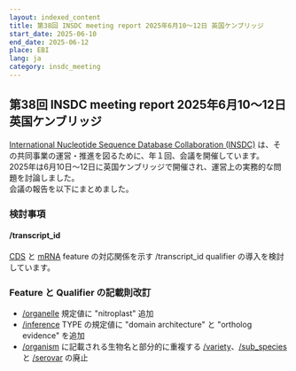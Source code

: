 ```yaml
---
layout: indexed_content
title: 第38回 INSDC meeting report 2025年6月10～12日 英国ケンブリッジ
start_date: 2025-06-10
end_date: 2025-06-12
place: EBI
lang: ja
category: insdc_meeting
---
```


## 第38回 INSDC meeting report 2025年6月10～12日 英国ケンブリッジ

[International Nucleotide Sequence Database Collaboration (INSDC)](/insdc/index.html )
は、その共同事業の運営・推進を図るために、年１回、会議を開催しています。    
2025年は6月10日～12日に英国ケンブリッジで開催され、運営上の実務的な問題を討論しました。    
会議の報告を以下にまとめました。

### 検討事項 <a name="items"></a>

#### /transcript_id <a name="transcript_id"></a>

[CDS](/ddbj/features.html#cds) と [mRNA](/ddbj/features.html#mRNA) feature の対応関係を示す /transcript_id qualifier の導入を検討しています。

### Feature と Qualifier の記載則改訂 <a name="2025-ft"></a>

* [/organelle](/ddbj/qualifiers.html#organelle) 規定値に "nitroplast" 追加
* [/inference](/ddbj/qualifiers.html#inference) TYPE の規定値に "domain architecture" と "ortholog evidence" を追加
* [/organism](/ddbj/qualifiers.html#organism) に記載される生物名と部分的に重複する [/variety](/ddbj/qualifiers.html#variety)、[/sub_species](/ddbj/qualifiers.html#sub_species) と [/serovar](/ddbj/qualifiers.html#serovar) の廃止
